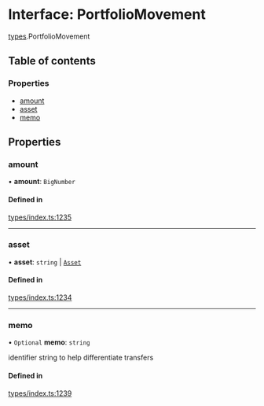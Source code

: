 # Interface: PortfolioMovement

[types](../wiki/types).PortfolioMovement

## Table of contents

### Properties

- [amount](../wiki/types.PortfolioMovement#amount)
- [asset](../wiki/types.PortfolioMovement#asset)
- [memo](../wiki/types.PortfolioMovement#memo)

## Properties

### amount

• **amount**: `BigNumber`

#### Defined in

[types/index.ts:1235](https://github.com/PolymeshAssociation/polymesh-sdk/blob/46129005/src/types/index.ts#L1235)

___

### asset

• **asset**: `string` \| [`Asset`](../wiki/api.entities.Asset.Asset)

#### Defined in

[types/index.ts:1234](https://github.com/PolymeshAssociation/polymesh-sdk/blob/46129005/src/types/index.ts#L1234)

___

### memo

• `Optional` **memo**: `string`

identifier string to help differentiate transfers

#### Defined in

[types/index.ts:1239](https://github.com/PolymeshAssociation/polymesh-sdk/blob/46129005/src/types/index.ts#L1239)
